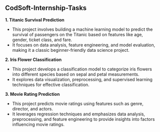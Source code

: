 <h2>CodSoft-Internship-Tasks</h2>


<b>1. Titanic Survival Prediction</b>
- This project involves building a machine learning model to predict the survival of passengers on the Titanic based on features like age, gender, ticket class, and fare.
- It focuses on data analysis, feature engineering, and model evaluation, making it a classic beginner-friendly data science project.

<b>2. Iris Flower Classification</b>
- This project develops a classification model to categorize iris flowers into different species based on sepal and petal measurements. 
- It explores data visualization, preprocessing, and supervised learning techniques for effective classification.

<b>3. Movie Rating Prediction</b>
- This project predicts movie ratings using features such as genre, director, and actors. 
- It leverages regression techniques and emphasizes data analysis, preprocessing, and feature engineering to provide insights into factors influencing movie ratings.



